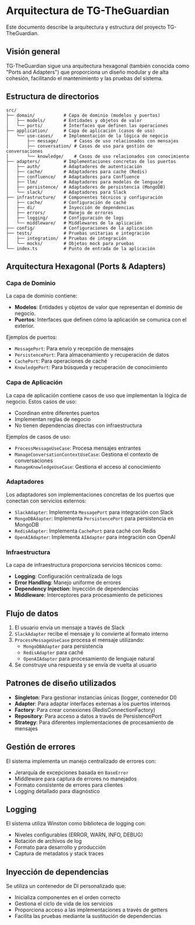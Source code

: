 # Arquitectura de TG-TheGuardian

Este documento describe la arquitectura y estructura del proyecto TG-TheGuardian.

## Visión general

TG-TheGuardian sigue una arquitectura hexagonal (también conocida como "Ports and Adapters") que proporciona un diseño modular y de alta cohesión, facilitando el mantenimiento y las pruebas del sistema.

## Estructura de directorios

```
src/
├── domain/           # Capa de dominio (modelos y puertos)
│   ├── models/       # Entidades y objetos de valor
│   └── ports/        # Interfaces que definen las operaciones
├── application/      # Capa de aplicación (casos de uso)
│   └── use-cases/    # Implementación de la lógica de negocio
│       ├── message/      # Casos de uso relacionados con mensajes
│       ├── conversation/ # Casos de uso para gestión de conversaciones
│       └── knowledge/    # Casos de uso relacionados con conocimiento
├── adapters/         # Implementaciones concretas de los puertos
│   ├── auth/         # Adaptadores de autenticación
│   ├── cache/        # Adaptadores para caché (Redis)
│   ├── confluence/   # Adaptadores para Confluence
│   ├── llm/          # Adaptadores para modelos de lenguaje
│   ├── persistence/  # Adaptadores de persistencia (MongoDB)
│   └── slack/        # Adaptadores para Slack
├── infrastructure/   # Componentes técnicos y configuración
│   ├── cache/        # Configuración de caché
│   ├── di/           # Inyección de dependencias
│   ├── errors/       # Manejo de errores
│   ├── logging/      # Configuración de logs
│   └── middleware/   # Middlewares de la aplicación
├── config/           # Configuraciones de la aplicación
├── tests/            # Pruebas unitarias e integración
│   ├── integration/  # Pruebas de integración
│   └── mocks/        # Objetos mock para pruebas
└── index.ts          # Punto de entrada de la aplicación
```

## Arquitectura Hexagonal (Ports & Adapters)

### Capa de Dominio

La capa de dominio contiene:
- **Modelos**: Entidades y objetos de valor que representan el dominio de negocio.
- **Puertos**: Interfaces que definen cómo la aplicación se comunica con el exterior.

Ejemplos de puertos:
- `MessagePort`: Para envío y recepción de mensajes
- `PersistencePort`: Para almacenamiento y recuperación de datos
- `CachePort`: Para operaciones de caché
- `KnowledgePort`: Para búsqueda y recuperación de conocimiento

### Capa de Aplicación

La capa de aplicación contiene casos de uso que implementan la lógica de negocio. Estos casos de uso:
- Coordinan entre diferentes puertos
- Implementan reglas de negocio
- No tienen dependencias directas con infraestructura

Ejemplos de casos de uso:
- `ProcessMessageUseCase`: Procesa mensajes entrantes
- `ManageConversationContextUseCase`: Gestiona el contexto de conversaciones
- `ManageKnowledgeUseCase`: Gestiona el acceso al conocimiento

### Adaptadores

Los adaptadores son implementaciones concretas de los puertos que conectan con servicios externos:
- `SlackAdapter`: Implementa `MessagePort` para integración con Slack
- `MongoDBAdapter`: Implementa `PersistencePort` para persistencia en MongoDB
- `RedisAdapter`: Implementa `CachePort` para caché con Redis
- `OpenAIAdapter`: Implementa `AIAdapter` para integración con OpenAI

### Infraestructura

La capa de infraestructura proporciona servicios técnicos como:
- **Logging**: Configuración centralizada de logs
- **Error Handling**: Manejo uniforme de errores
- **Dependency Injection**: Inyección de dependencias
- **Middleware**: Interceptores para procesamiento de peticiones

## Flujo de datos

1. El usuario envía un mensaje a través de Slack
2. `SlackAdapter` recibe el mensaje y lo convierte al formato interno
3. `ProcessMessageUseCase` procesa el mensaje utilizando:
   - `MongoDBAdapter` para persistencia
   - `RedisAdapter` para caché
   - `OpenAIAdapter` para procesamiento de lenguaje natural
4. Se construye una respuesta y se envía de vuelta al usuario

## Patrones de diseño utilizados

- **Singleton**: Para gestionar instancias únicas (logger, contenedor DI)
- **Adapter**: Para adaptar interfaces externas a los puertos internos
- **Factory**: Para crear conexiones (RedisConnectionFactory)
- **Repository**: Para acceso a datos a través de PersistencePort
- **Strategy**: Para diferentes implementaciones de procesamiento de mensajes

## Gestión de errores

El sistema implementa un manejo centralizado de errores con:
- Jerarquía de excepciones basada en `BaseError`
- Middleware para captura de errores no manejados
- Formato consistente de errores para clientes
- Logging detallado para diagnóstico

## Logging

El sistema utiliza Winston como biblioteca de logging con:
- Niveles configurables (ERROR, WARN, INFO, DEBUG)
- Rotación de archivos de log
- Formato para desarrollo y producción
- Captura de metadatos y stack traces

## Inyección de dependencias

Se utiliza un contenedor de DI personalizado que:
- Inicializa componentes en el orden correcto
- Gestiona el ciclo de vida de los servicios
- Proporciona acceso a las implementaciones a través de getters
- Facilita las pruebas mediante la sustitución de dependencias 